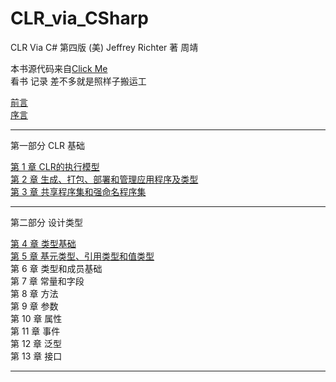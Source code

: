 # CLR_via_CSharp

CLR Via C# 第四版
(美) Jeffrey Richter 著 周靖

本书源代码来自[Click Me](https://github.com/cuicheng11165/clr-via-csharp-4th-edition-code)  
看书 记录 差不多就是照样子搬运工

[前言](./chapters/foreword.md)  
[序言](./chapters/introduction.md)

---
第一部分 CLR 基础

[第 1 章 CLR的执行模型](./chapters/chapter1_TheCLRSExecutionMode.md)  
[第 2 章 生成、打包、部署和管理应用程序及类型](./chapters/chapter2_Building.md)  
[第 3 章 共享程序集和强命名程序集](./chapters/chapter3_SharedAssemblies.md)

---
第二部分 设计类型  

[第 4  章 类型基础](./chapters/ch4_TypeFundamentals.md)  
[第 5  章 基元类型、引用类型和值类型](./chapters/ch5_PrimitiveRefValType.md)  
第 6  章 类型和成员基础  
第 7  章 常量和字段  
第 8  章 方法  
第 9  章 参数  
第 10 章 属性  
第 11 章 事件  
第 12 章 泛型  
第 13 章 接口  

---